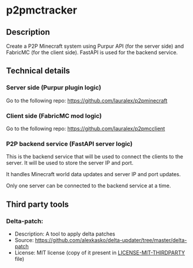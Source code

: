 # p2pmctracker
## Description
Create a P2P Minecraft system using Purpur API (for the server side) and FabricMC (for the client side). FastAPI is used for the backend service.

## Technical details
### Server side (Purpur plugin logic)
Go to the following repo: https://github.com/lauralex/p2pminecraft

### Client side (FabricMC mod logic)
Go to the following repo: https://github.com/lauralex/p2pmcclient
### P2P backend service (FastAPI server logic)
This is the backend service that will be used to connect the clients to the server. It will be used to store the server IP and port.

It handles Minecraft world data updates and server IP and port updates.

Only one server can be connected to the backend service at a time.

## Third party tools
### Delta-patch:
- Description: A tool to apply delta patches
- Source: https://github.com/alexkasko/delta-updater/tree/master/delta-patch
- License: MIT license (copy of it present in [LICENSE-MIT-THIRDPARTY](LICENSE-MIT-THIRDPARTY) file)
